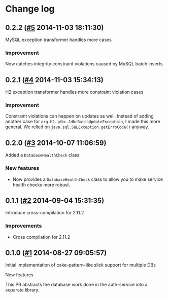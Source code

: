 # Change log

## 0.2.2 ([#5](https://git.mobcastdev.com/Platform/common-slick/pull/5) 2014-11-03 18:11:30)

MySQL exception transformer handles more cases

### Improvement

Now catches integrity constraint violations caused by MySQL batch inserts.

## 0.2.1 ([#4](https://git.mobcastdev.com/Platform/common-slick/pull/4) 2014-11-03 15:34:13)

H2 exception transformer handles more constraint violation cases

### Improvement

Constraint violations can happen on updates as well. Instead of adding another case for `org.h2.jdbc.JdbcBatchUpdateException`, I made this more general. We relied on `java.sql.SQLException.getErroCode()` anyway.

## 0.2.0 ([#3](https://git.mobcastdev.com/Platform/common-slick/pull/3) 2014-10-07 11:06:59)

Added a `DatabaseHealthCheck` class

### New features

- Now provides a `DatabaseHealthCheck` class to allow you to make
service health checks more robust.

## 0.1.1 ([#2](https://git.mobcastdev.com/Platform/common-slick/pull/2) 2014-09-04 15:31:35)

Introduce cross-compilation for 2.11.2

### Improvements

* Cross compilation for 2.11.2

## 0.1.0 ([#1](https://git.mobcastdev.com/Platform/common-slick/pull/1) 2014-08-27 09:05:57)

Initial implementation of cake-pattern-like slick support for multiple DBs

New features

This PR abstracts the database work done in the auth-service into a separate library.

